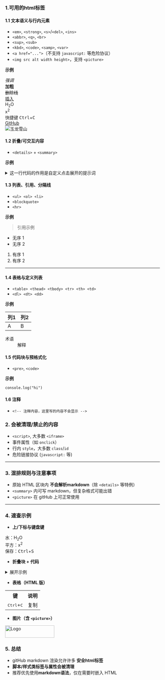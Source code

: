 <!--
本文描述内容：本文整理了gitHub中常见可用的html标签、限制和示例
本文归属项目：`OpenNotes`
本文修订状态：定稿
-->


### 1.可用的html标签

#### 1.1 文本语义与行内元素

- `<em>`, `<strong>`, `<s>`/`<del>`, `<ins>`
- `<abbr>`, `<q>`, `<br>`
- `<sup>`, `<sub>`
- `<kbd>`, `<code>`, `<samp>`, `<var>`
- `<a href="...">`（不支持 `javascript:` 等危险协议）
- `<img src alt width height>`，支持 `<picture>`

**示例**

<em>强调</em>  
<strong>加粗</strong>  
<del>删除线</del>  
<ins>插入</ins>  
H<sub>2</sub>O  
x<sup>2</sup>  
快捷键 <kbd>Ctrl</kbd>+<kbd>C</kbd>  
<a href="https://github.com">GitHub</a>  
<img src="https://upload.wikimedia.org/wikipedia/commons/thumb/c/c8/Yulong_mount.jpg/1200px-Yulong_mount.jpg" alt="玉龙雪山" width="auto"   height="auto">

#### 1.2 折叠/可交互内容

- `<details>` + `<summary>`

**示例**

<details>
  <summary>这一行代码的作用是自定义点击展开的提示词</summary>

  ##### 这里可以写 Markdown
  也可以放代码块：

  ```ruby
  puts "Hello"
  ```
</details>

#### 1.3 列表、引用、分隔线
- `<ul> <ol> <li>`
- `<blockquote>`
- `<hr>`

**示例**

<blockquote>引用示例</blockquote>  

<ul>
<li>无序 1</li>
<li>无序 2</li>
</ul>

<ol>
<li>有序 1</li>
<li>有序 2</li>
</ol>

<hr>

#### 1.4 表格与定义列表

- `<table> <thead> <tbody> <tr> <th> <td>`
- `<dl> <dt> <dd>`

**示例**

<table>
  <thead>
    <tr>
      <th>列1</th>
      <th>列2</th>
    </tr>
  </thead>
  <tbody>
    <tr>
      <td>A</td>
      <td>B</td>
    </tr>
  </tbody>
</table>

<dl>
  <dt>术语</dt>
  <dd>解释</dd>
</dl>

#### 1.5 代码块与预格式化

- `<pre>`, `<code>`

**示例**

<pre><code>console.log("hi")</code></pre>

#### 1.6 注释

- `<!-- 注释内容，这里写的内容不会显示 -->`

### 2. 会被清理/禁止的内容

- `<script>`, 大多数 `<iframe>`
- 事件属性（如 `onclick`）
- 行内 `style`，大多数 `class`/`id`
- 危险链接协议 (`javascript:` 等)

---

### 3. 混排规则与注意事项
- 原始 HTML 区块内 **不会解析markdown**（除 `<details>` 等特例）
- `<summary>` 内可写 markdown，但复杂格式可能出错
- `<picture>` 在 gitHub 上可正常使用

---

### 4. 速查示例

- **上/下标与键盘键**

水：H<sub>2</sub>O  
平方：x<sup>2</sup>  
保存：<kbd>Ctrl</kbd>+<kbd>S</kbd>  

- **折叠块 + 代码**

<details>
  <summary>展开示例</summary>

  ```python
  print("hello, gitHub!")
  ```
</details>

- **表格（HTML 版）**

<table>
  <tr>
    <th>键</th>
    <th>说明</th>
  </tr>
  <tr>
    <td><kbd>Ctrl</kbd>+<kbd>C</kbd></td>
    <td>复制</td>
  </tr>
</table>

- **图片（含 `<picture>`）**

<picture>
  <source media="(prefers-color-scheme: dark)" srcset="dark.png">
  <source media="(prefers-color-scheme: light)" srcset="light.png">
  <img src="light.png" alt="Logo" width="160" height="40">
</picture>

### 5. 总结

- gitHub markdown 渲染允许许多 **安全html标签**
- **脚本/样式类标签与属性会被清理**
- 推荐优先使用**markdown语法**，仅在需要时嵌入 HTML

